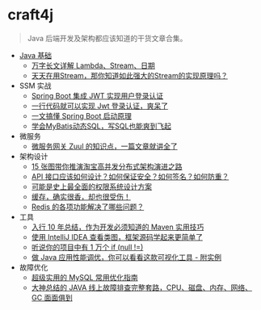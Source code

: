 # craft4j

> Java 后端开发及架构都应该知道的干货文章合集。

- [Java 基础](java-basic/)
  - [万字长文详解 Lambda、Stream、日期](java-basic/万字长文详解%20Lambda、Stream、日期.md)
  - [天天在用Stream，那你知道如此强大的Stream的实现原理吗？](java-basic/天天在用Stream，那你知道如此强大的Stream的实现原理吗？.md)
- SSM 实战
  - [Spring Boot 集成 JWT 实现用户登录认证](ssm-in-action/Spring%20Boot%20集成%20JWT%20实现用户登录认证.md)
  - [一行代码就可以实现 Jwt 登录认证，爽呆了](ssm-in-action/一行代码就可以实现%20Jwt%20登录认证，爽呆了.md)
  - [一文搞懂 Spring Boot 启动原理](ssm-in-action/一文搞懂%20Spring%20Boot%20启动原理.md)
  - [学会MyBatis动态SQL，写SQL也能爽到飞起](ssm-in-action/学会MyBatis动态SQL，写SQL也能爽到飞起.md)
- 微服务
  - [微服务网关 Zuul 的知识点，一篇文章就讲全了](microservice/微服务网关%20Zuul%20的知识点，一篇文章就讲全了.md)
- 架构设计
  - [15 张图带你推演淘宝高并发分布式架构演进之路](architecture-design/15%20张图带你推演淘宝高并发分布式架构演进之路.md)
  - [API 接口应该如何设计？如何保证安全？如何签名？如何防重？](architecture-design/API%20接口应该如何设计？如何保证安全？如何签名？如何防重？.md)
  - [可能是史上最全面的权限系统设计方案](architecture-design/可能是史上最全面的权限系统设计方案.md)
  - [缓存，确实很香，却也很受伤！](architecture-design/缓存，确实很香，却也很受伤！.md)
  - [Redis 的各项功能解决了哪些问题？](architecture-design/Redis%20的各项功能解决了哪些问题？.md)
- 工具
  - [入行 10 年总结，作为开发必须知道的 Maven 实用技巧](toolkit/入行%2010%20年总结，作为开发必须知道的%20Maven%20实用技巧.md)
  - [使用 IntelliJ IDEA 查看类图，框架源码学起来更简单了](toolkit/使用%20IntelliJ%20IDEA%20查看类图，框架源码学起来更简单了.md)
  - [听说你的项目中有 1 万个 if (null !=)](toolkit/听说你的项目中有%201%20万个%20if%20(null%20!=).md)
  - [做 Java 应用性能调优，你可以看看这款可视化工具 - 附实例](toolkit/做%20Java%20应用性能调优，你可以看看这款可视化工具%20-%20附实例.md)
- 故障优化
  - [超级实用的 MySQL 常用优化指南](performance-optimization/超级实用的%20MySQL%20常用优化指南.md)
  - [大神总结的 JAVA 线上故障排查完整套路，CPU、磁盘、内存、网络、GC 面面俱到](performance-optimization/大神总结的%20JAVA%20线上故障排查完整套路，CPU、磁盘、内存、网络、GC%20面面俱到.md)